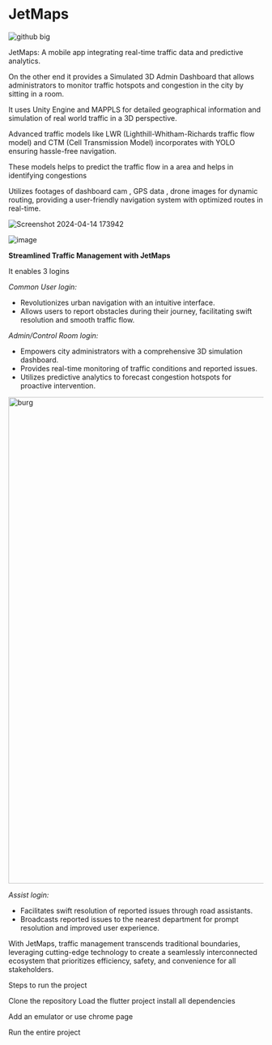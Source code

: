 # JetMaps

![github big](https://github.com/Dhanushprasana/JetMaps/assets/107683252/d53dbf19-ae52-4e78-a048-fc151d2aeabd)



JetMaps: A mobile app integrating real-time traffic data and predictive analytics.

On the other end it provides a Simulated 3D Admin Dashboard that allows administrators to monitor traffic hotspots and congestion in the city by sitting in  a room.

It uses Unity Engine and MAPPLS for detailed geographical information and simulation of real world traffic in a 3D perspective.

Advanced traffic models like LWR (Lighthill-Whitham-Richards traffic flow model) and CTM (Cell Transmission Model) incorporates with YOLO ensuring hassle-free navigation.

These models helps to predict the traffic flow in a area and helps in identifying congestions

Utilizes footages of dashboard cam , GPS data , drone images for dynamic routing, providing a user-friendly navigation system with optimized routes in real-time.

![Screenshot 2024-04-14 173942](https://github.com/Dhanushprasana/JetMaps/assets/107683252/f631b790-d143-4963-962a-222650f18b3e)

![image](https://github.com/Dhanushprasana/JetMaps/assets/107683252/0c18bfc3-f057-48c4-a61e-42ea2f4c2f06)




**Streamlined Traffic Management with JetMaps**

It enables 3 logins

*Common User login:*

- Revolutionizes urban navigation with an intuitive interface.
- Allows users to report obstacles during their journey, facilitating swift resolution and smooth traffic flow.


*Admin/Control Room login:*

- Empowers city administrators with a comprehensive 3D simulation dashboard.
- Provides real-time monitoring of traffic conditions and reported issues.
- Utilizes predictive analytics to forecast congestion hotspots for proactive intervention.


<img width="960" alt="burg" src="https://github.com/Dhanushprasana/JetMaps/assets/107683252/b746b023-6608-4a65-a5cf-1732ccf306fc">

*Assist login:*

- Facilitates swift resolution of reported issues through road assistants.
- Broadcasts reported issues to the nearest department for prompt resolution and improved user experience.

With JetMaps, traffic management transcends traditional boundaries, leveraging cutting-edge technology to create a seamlessly interconnected ecosystem that prioritizes efficiency, safety, and convenience for all stakeholders.



Steps to run the project

Clone the repository
Load the flutter project 
install all dependencies

Add an emulator 
or 
use chrome page

Run the entire project

 
